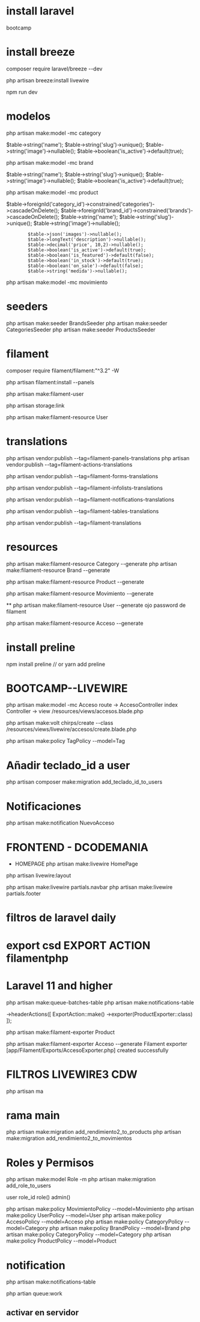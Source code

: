

# install laravel
bootcamp

# install breeze 
composer require laravel/breeze --dev

php artisan breeze:install livewire

npm run dev

# modelos 

php artisan make:model -mc  category 

$table->string('name');
$table->string('slug')->unique();
$table->string('image')->nullable();
$table->boolean('is_active')->default(true);

php artisan make:model -mc  brand

$table->string('name');
$table->string('slug')->unique();
$table->string('image')->nullable();
$table->boolean('is_active')->default(true);

php artisan make:model -mc  product

$table->foreignId('category_id')->constrained('categories')->cascadeOnDelete();
$table->foreignId('brand_id')->constrained('brands')->cascadeOnDelete();
$table->string('name');
$table->string('slug')->unique();
$table->string('image')->nullable();

            $table->json('images')->nullable();
            $table->longText('description')->nullable();
            $table->decimal('price', 10,2)->nullable();
            $table->boolean('is_active')->default(true);
            $table->boolean('is_featured')->default(false);
            $table->boolean('in_stock')->default(true);
            $table->boolean('on_sale')->default(false);
            $table->string('medida')->nullable();

php artisan make:model -mc movimiento

# seeders 

php artisan make:seeder BrandsSeeder
php artisan make:seeder CategoriesSeeder
php artisan make:seeder ProductsSeeder

# filament



composer require filament/filament:"^3.2" -W

php artisan filament:install --panels

php artisan make:filament-user

php artisan storage:link

php artisan make:filament-resource User

# translations
 php artisan vendor:publish --tag=filament-panels-translations
 php artisan vendor:publish --tag=filament-actions-translations

php artisan vendor:publish --tag=filament-forms-translations

php artisan vendor:publish --tag=filament-infolists-translations

php artisan vendor:publish --tag=filament-notifications-translations

php artisan vendor:publish --tag=filament-tables-translations

php artisan vendor:publish --tag=filament-translations


# resources

php artisan make:filament-resource Category --generate
php artisan make:filament-resource Brand --generate

php artisan make:filament-resource Product --generate

php artisan make:filament-resource Movimiento --generate

** 
php artisan make:filament-resource User --generate
ojo password de filament

php artisan make:filament-resource Acceso --generate



# install preline 

npm install preline // or yarn add preline


# BOOTCAMP--LIVEWIRE


php artisan make:model -mc Acceso
route  -> AccesoController index 
Controller -> view   /resources/views/accesos.blade.php 



php artisan make:volt chirps/create --class
/resources/views/livewire/accesos/create.blade.php


php artisan make:policy TagPolicy --model=Tag


# Añadir teclado_id a user

php artisan composer make:migration add_teclado_id_to_users

# Notificaciones 

php artisan make:notification NuevoAcceso


# FRONTEND - DCODEMANIA
* HOMEPAGE
php artisan make:livewire HomePage


php artisan livewire:layout

php artisan make:livewire partials.navbar
php artisan make:livewire partials.footer


# filtros de laravel daily 

# export csd EXPORT ACTION filamentphp
# Laravel 11 and higher
php artisan make:queue-batches-table
php artisan make:notifications-table

->headerActions([
ExportAction::make()
->exporter(ProductExporter::class)
]);

php artisan make:filament-exporter Product

php artisan make:filament-exporter Acceso --generate
Filament exporter [app/Filament/Exports/AccesoExporter.php] created successfully


# FILTROS LIVEWIRE3 CDW
php artisan ma



# rama main 
php artisan  make:migration add_rendimiento2_to_products
php artisan  make:migration add_rendimiento2_to_movimientos

# Roles y Permisos 

php artisan make:model Role -m 
php artisan make:migration add_role_to_users 

user role_id 
    role()
    admin()

php artisan make:policy MovimientoPolicy --model=Movimiento
php artisan make:policy UserPolicy --model=User
php artisan make:policy AccesoPolicy --model=Acceso
php artisan make:policy CategoryPolicy --model=Category
php artisan make:policy BrandPolicy --model=Brand
php artisan make:policy CategoryPolicy --model=Category
php artisan make:policy ProductPolicy --model=Product



# notification 

php artisan make:notifications-table


php artian queue:work

## activar en servidor 
